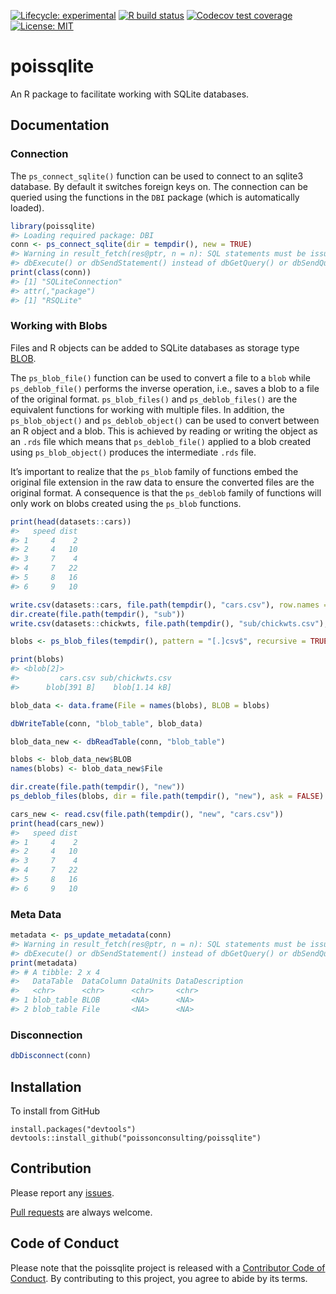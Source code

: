 
<!-- README.md is generated from README.Rmd. Please edit that file -->

[![Lifecycle:
experimental](https://img.shields.io/badge/lifecycle-experimental-orange.svg)](https://lifecycle.r-lib.org/articles/stages.html#experimental)
[![R build
status](https://github.com/poissonconsulting/poissqlite/workflows/R-CMD-check/badge.svg)](https://github.com/poissonconsulting/poissqlite/actions)
[![Codecov test
coverage](https://codecov.io/gh/poissonconsulting/poissqlite/branch/master/graph/badge.svg)](https://codecov.io/gh/poissonconsulting/poissqlite?branch=master)
[![License:
MIT](https://img.shields.io/badge/License-MIT-blue.svg)](https://opensource.org/licenses/MIT)

# poissqlite

An R package to facilitate working with SQLite databases.

## Documentation

### Connection

The `ps_connect_sqlite()` function can be used to connect to an sqlite3
database. By default it switches foreign keys on. The connection can be
queried using the functions in the `DBI` package (which is automatically
loaded).

``` r
library(poissqlite)
#> Loading required package: DBI
conn <- ps_connect_sqlite(dir = tempdir(), new = TRUE)
#> Warning in result_fetch(res@ptr, n = n): SQL statements must be issued with
#> dbExecute() or dbSendStatement() instead of dbGetQuery() or dbSendQuery().
print(class(conn))
#> [1] "SQLiteConnection"
#> attr(,"package")
#> [1] "RSQLite"
```

### Working with Blobs

Files and R objects can be added to SQLite databases as storage type
[BLOB](https://sqlite.org/datatype3.html).

The `ps_blob_file()` function can be used to convert a file to a `blob`
while `ps_deblob_file()` performs the inverse operation, i.e., saves a
blob to a file of the original format. `ps_blob_files()` and
`ps_deblob_files()` are the equivalent functions for working with
multiple files. In addition, the `ps_blob_object()` and
`ps_deblob_object()` can be used to convert between an R object and a
blob. This is achieved by reading or writing the object as an `.rds`
file which means that `ps_deblob_file()` applied to a blob created using
`ps_blob_object()` produces the intermediate `.rds` file.

It’s important to realize that the `ps_blob` family of functions embed
the original file extension in the raw data to ensure the converted
files are the original format. A consequence is that the `ps_deblob`
family of functions will only work on blobs created using the `ps_blob`
functions.

``` r
print(head(datasets::cars))
#>   speed dist
#> 1     4    2
#> 2     4   10
#> 3     7    4
#> 4     7   22
#> 5     8   16
#> 6     9   10

write.csv(datasets::cars, file.path(tempdir(), "cars.csv"), row.names = FALSE)
dir.create(file.path(tempdir(), "sub"))
write.csv(datasets::chickwts, file.path(tempdir(), "sub/chickwts.csv"), row.names = FALSE)

blobs <- ps_blob_files(tempdir(), pattern = "[.]csv$", recursive = TRUE)

print(blobs)
#> <blob[2]>
#>         cars.csv sub/chickwts.csv 
#>      blob[391 B]    blob[1.14 kB]

blob_data <- data.frame(File = names(blobs), BLOB = blobs)

dbWriteTable(conn, "blob_table", blob_data)

blob_data_new <- dbReadTable(conn, "blob_table")

blobs <- blob_data_new$BLOB
names(blobs) <- blob_data_new$File 

dir.create(file.path(tempdir(), "new"))
ps_deblob_files(blobs, dir = file.path(tempdir(), "new"), ask = FALSE)

cars_new <- read.csv(file.path(tempdir(), "new", "cars.csv")) 
print(head(cars_new))
#>   speed dist
#> 1     4    2
#> 2     4   10
#> 3     7    4
#> 4     7   22
#> 5     8   16
#> 6     9   10
```

### Meta Data

``` r
metadata <- ps_update_metadata(conn)
#> Warning in result_fetch(res@ptr, n = n): SQL statements must be issued with
#> dbExecute() or dbSendStatement() instead of dbGetQuery() or dbSendQuery().
print(metadata)
#> # A tibble: 2 x 4
#>   DataTable  DataColumn DataUnits DataDescription
#>   <chr>      <chr>      <chr>     <chr>          
#> 1 blob_table BLOB       <NA>      <NA>           
#> 2 blob_table File       <NA>      <NA>
```

### Disconnection

``` r
dbDisconnect(conn)
```

## Installation

To install from GitHub

    install.packages("devtools")
    devtools::install_github("poissonconsulting/poissqlite")

## Contribution

Please report any
[issues](https://github.com/poissonconsulting/poissqlite/issues).

[Pull requests](https://github.com/poissonconsulting/poissqlite/pulls)
are always welcome.

## Code of Conduct

Please note that the poissqlite project is released with a [Contributor
Code of
Conduct](https://contributor-covenant.org/version/2/0/CODE_OF_CONDUCT.html).
By contributing to this project, you agree to abide by its terms.
